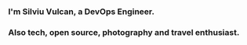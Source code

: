 ### I'm **Silviu Vulcan**, a DevOps Engineer.

### Also tech, open source, photography and travel enthusiast.
